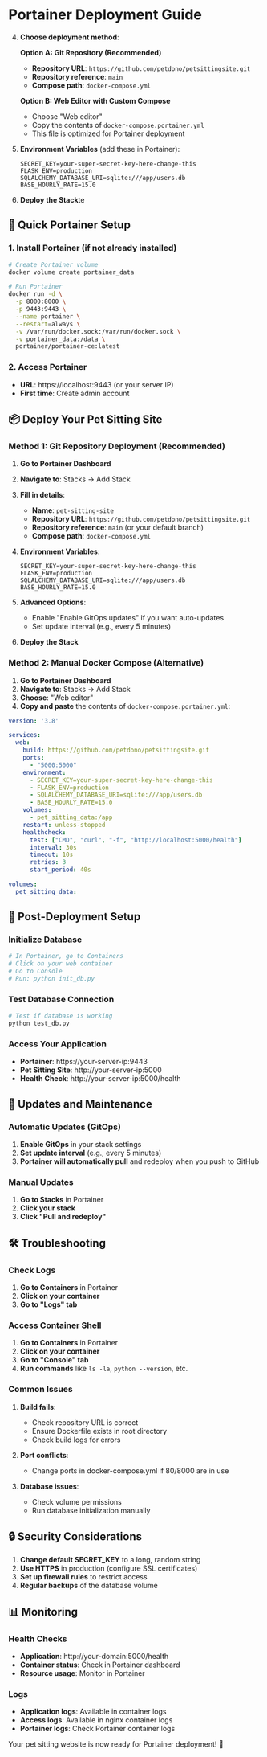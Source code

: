 # Portainer Deployment Guide

4. **Choose deployment method**:

   **Option A: Git Repository (Recommended)**
   - **Repository URL**: `https://github.com/petdono/petsittingsite.git`
   - **Repository reference**: `main`
   - **Compose path**: `docker-compose.yml`

   **Option B: Web Editor with Custom Compose**
   - Choose "Web editor"
   - Copy the contents of `docker-compose.portainer.yml`
   - This file is optimized for Portainer deployment

5. **Environment Variables** (add these in Portainer):
   ```
   SECRET_KEY=your-super-secret-key-here-change-this
   FLASK_ENV=production
   SQLALCHEMY_DATABASE_URI=sqlite:///app/users.db
   BASE_HOURLY_RATE=15.0
   ```

6. **Deploy the Stack**te

## 🚀 Quick Portainer Setup

### 1. Install Portainer (if not already installed)

```bash
# Create Portainer volume
docker volume create portainer_data

# Run Portainer
docker run -d \
  -p 8000:8000 \
  -p 9443:9443 \
  --name portainer \
  --restart=always \
  -v /var/run/docker.sock:/var/run/docker.sock \
  -v portainer_data:/data \
  portainer/portainer-ce:latest
```

### 2. Access Portainer
- **URL**: https://localhost:9443 (or your server IP)
- **First time**: Create admin account

## 📦 Deploy Your Pet Sitting Site

### Method 1: Git Repository Deployment (Recommended)

1. **Go to Portainer Dashboard**
2. **Navigate to**: Stacks → Add Stack
3. **Fill in details**:
   - **Name**: `pet-sitting-site`
   - **Repository URL**: `https://github.com/petdono/petsittingsite.git`
   - **Repository reference**: `main` (or your default branch)
   - **Compose path**: `docker-compose.yml`

4. **Environment Variables**:
   ```
   SECRET_KEY=your-super-secret-key-here-change-this
   FLASK_ENV=production
   SQLALCHEMY_DATABASE_URI=sqlite:///app/users.db
   BASE_HOURLY_RATE=15.0
   ```

5. **Advanced Options**:
   - Enable "Enable GitOps updates" if you want auto-updates
   - Set update interval (e.g., every 5 minutes)

6. **Deploy the Stack**

### Method 2: Manual Docker Compose (Alternative)

1. **Go to Portainer Dashboard**
2. **Navigate to**: Stacks → Add Stack
3. **Choose**: "Web editor"
4. **Copy and paste** the contents of `docker-compose.portainer.yml`:

```yaml
version: '3.8'

services:
  web:
    build: https://github.com/petdono/petsittingsite.git
    ports:
      - "5000:5000"
    environment:
      - SECRET_KEY=your-super-secret-key-here-change-this
      - FLASK_ENV=production
      - SQLALCHEMY_DATABASE_URI=sqlite:///app/users.db
      - BASE_HOURLY_RATE=15.0
    volumes:
      - pet_sitting_data:/app
    restart: unless-stopped
    healthcheck:
      test: ["CMD", "curl", "-f", "http://localhost:5000/health"]
      interval: 30s
      timeout: 10s
      retries: 3
      start_period: 40s

volumes:
  pet_sitting_data:
```

## 🔧 Post-Deployment Setup

### Initialize Database
```bash
# In Portainer, go to Containers
# Click on your web container
# Go to Console
# Run: python init_db.py
```

### Test Database Connection
```bash
# Test if database is working
python test_db.py
```

### Access Your Application
- **Portainer**: https://your-server-ip:9443
- **Pet Sitting Site**: http://your-server-ip:5000
- **Health Check**: http://your-server-ip:5000/health

## 🔄 Updates and Maintenance

### Automatic Updates (GitOps)
1. **Enable GitOps** in your stack settings
2. **Set update interval** (e.g., every 5 minutes)
3. **Portainer will automatically pull** and redeploy when you push to GitHub

### Manual Updates
1. **Go to Stacks** in Portainer
2. **Click your stack**
3. **Click "Pull and redeploy"**

## 🛠️ Troubleshooting

### Check Logs
1. **Go to Containers** in Portainer
2. **Click on your container**
3. **Go to "Logs" tab**

### Access Container Shell
1. **Go to Containers** in Portainer
2. **Click on your container**
3. **Go to "Console" tab**
4. **Run commands** like `ls -la`, `python --version`, etc.

### Common Issues

1. **Build fails**:
   - Check repository URL is correct
   - Ensure Dockerfile exists in root directory
   - Check build logs for errors

2. **Port conflicts**:
   - Change ports in docker-compose.yml if 80/8000 are in use

3. **Database issues**:
   - Check volume permissions
   - Run database initialization manually

## 🔒 Security Considerations

1. **Change default SECRET_KEY** to a long, random string
2. **Use HTTPS** in production (configure SSL certificates)
3. **Set up firewall rules** to restrict access
4. **Regular backups** of the database volume

## 📊 Monitoring

### Health Checks
- **Application**: http://your-domain:5000/health
- **Container status**: Check in Portainer dashboard
- **Resource usage**: Monitor in Portainer

### Logs
- **Application logs**: Available in container logs
- **Access logs**: Available in nginx container logs
- **Portainer logs**: Check Portainer container logs

Your pet sitting website is now ready for Portainer deployment! 🎉